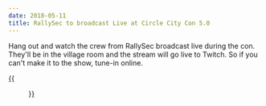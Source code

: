 ```yaml
---
date: 2018-05-11
title: RallySec to broadcast Live at Circle City Con 5.0
---
```


Hang out and watch the crew from RallySec broadcast live during the con. They'll be in the village room and the stream will go live to Twitch. So if you can't make it to the show, tune-in online.

[{{<figure src="/images/sponsors/rallysec.png" class="center w-50-ns">}}][ral]

[ral]: https://wp-rallysec.s3.amazonaws.com/wp-content/uploads/2017/10/rallysec-logo-transparent.png